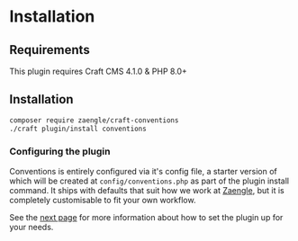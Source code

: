 # Installation

## Requirements

This plugin requires Craft CMS 4.1.0 & PHP 8.0+

## Installation

```bash
composer require zaengle/craft-conventions
./craft plugin/install conventions
```

### Configuring the plugin

Conventions is entirely configured via it's config file, a starter version of which will be created at `config/conventions.php` as part of the plugin install command. It ships with defaults that suit how we work at [Zaengle](https://zaengle.com/), but it is completely customisable to fit your own workflow.

See the [next page](/01-basic-usage.md) for more information about how to set the plugin up for your needs.
